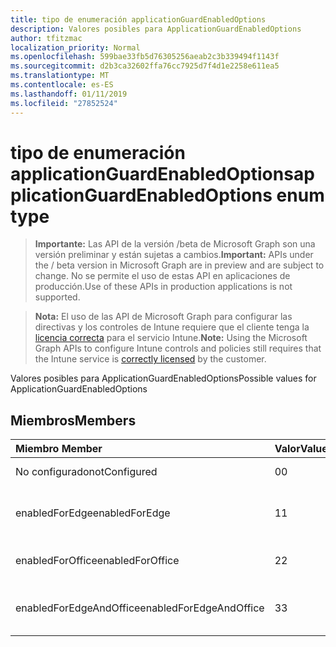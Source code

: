 ```yaml
---
title: tipo de enumeración applicationGuardEnabledOptions
description: Valores posibles para ApplicationGuardEnabledOptions
author: tfitzmac
localization_priority: Normal
ms.openlocfilehash: 599bae33fb5d76305256aeab2c3b339494f1143f
ms.sourcegitcommit: d2b3ca32602ffa76cc7925d7f4d1e2258e611ea5
ms.translationtype: MT
ms.contentlocale: es-ES
ms.lasthandoff: 01/11/2019
ms.locfileid: "27852524"
---
```

# <a name="applicationguardenabledoptions-enum-type"></a><span data-ttu-id="1d781-103">tipo de enumeración applicationGuardEnabledOptions</span><span class="sxs-lookup"><span data-stu-id="1d781-103">applicationGuardEnabledOptions enum type</span></span>

> <span data-ttu-id="1d781-104">**Importante:** Las API de la versión /beta de Microsoft Graph son una versión preliminar y están sujetas a cambios.</span><span class="sxs-lookup"><span data-stu-id="1d781-104">**Important:** APIs under the / beta version in Microsoft Graph are in preview and are subject to change.</span></span> <span data-ttu-id="1d781-105">No se permite el uso de estas API en aplicaciones de producción.</span><span class="sxs-lookup"><span data-stu-id="1d781-105">Use of these APIs in production applications is not supported.</span></span>

> <span data-ttu-id="1d781-106">**Nota:** El uso de las API de Microsoft Graph para configurar las directivas y los controles de Intune requiere que el cliente tenga la [licencia correcta](https://go.microsoft.com/fwlink/?linkid=839381) para el servicio Intune.</span><span class="sxs-lookup"><span data-stu-id="1d781-106">**Note:** Using the Microsoft Graph APIs to configure Intune controls and policies still requires that the Intune service is [correctly licensed](https://go.microsoft.com/fwlink/?linkid=839381) by the customer.</span></span>

<span data-ttu-id="1d781-107">Valores posibles para ApplicationGuardEnabledOptions</span><span class="sxs-lookup"><span data-stu-id="1d781-107">Possible values for ApplicationGuardEnabledOptions</span></span>
## <a name="members"></a><span data-ttu-id="1d781-108">Miembros</span><span class="sxs-lookup"><span data-stu-id="1d781-108">Members</span></span>
|<span data-ttu-id="1d781-109">Miembro	</span><span class="sxs-lookup"><span data-stu-id="1d781-109">Member</span></span>|<span data-ttu-id="1d781-110">Valor</span><span class="sxs-lookup"><span data-stu-id="1d781-110">Value</span></span>|<span data-ttu-id="1d781-111">Description</span><span class="sxs-lookup"><span data-stu-id="1d781-111">Description</span></span>|
|:---|:---|:---|
|<span data-ttu-id="1d781-112">No configurado</span><span class="sxs-lookup"><span data-stu-id="1d781-112">notConfigured</span></span>|<span data-ttu-id="1d781-113">0</span><span class="sxs-lookup"><span data-stu-id="1d781-113">0</span></span>|<span data-ttu-id="1d781-114">No configurado</span><span class="sxs-lookup"><span data-stu-id="1d781-114">Not Configured</span></span>|
|<span data-ttu-id="1d781-115">enabledForEdge</span><span class="sxs-lookup"><span data-stu-id="1d781-115">enabledForEdge</span></span>|<span data-ttu-id="1d781-116">1</span><span class="sxs-lookup"><span data-stu-id="1d781-116">1</span></span>|<span data-ttu-id="1d781-117">Habilitado para el servidor perimetral</span><span class="sxs-lookup"><span data-stu-id="1d781-117">Enabled For Edge</span></span>|
|<span data-ttu-id="1d781-118">enabledForOffice</span><span class="sxs-lookup"><span data-stu-id="1d781-118">enabledForOffice</span></span>|<span data-ttu-id="1d781-119">2</span><span class="sxs-lookup"><span data-stu-id="1d781-119">2</span></span>|<span data-ttu-id="1d781-120">Habilitado para Office</span><span class="sxs-lookup"><span data-stu-id="1d781-120">Enabled For Office</span></span>|
|<span data-ttu-id="1d781-121">enabledForEdgeAndOffice</span><span class="sxs-lookup"><span data-stu-id="1d781-121">enabledForEdgeAndOffice</span></span>|<span data-ttu-id="1d781-122">3</span><span class="sxs-lookup"><span data-stu-id="1d781-122">3</span></span>|<span data-ttu-id="1d781-123">Habilitado para perimetral y Office</span><span class="sxs-lookup"><span data-stu-id="1d781-123">Enabled For Edge And Office</span></span>|





